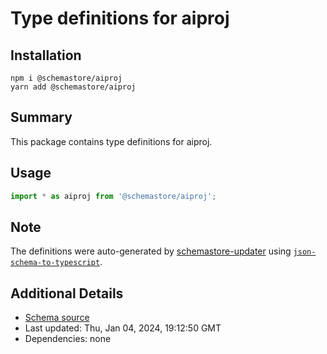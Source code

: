# Type definitions for aiproj

## Installation

```
npm i @schemastore/aiproj
yarn add @schemastore/aiproj
```

## Summary

This package contains type definitions for aiproj.

## Usage

```ts
import * as aiproj from '@schemastore/aiproj';
```

## Note

The definitions were auto-generated by [schemastore-updater](https://github.com/ffflorian/schemastore-updater) using [`json-schema-to-typescript`](https://www.npmjs.com/package/json-schema-to-typescript).

## Additional Details

* [Schema source](https://github.com/SchemaStore/schemastore/tree/master/src/schemas/json/aiproj)
* Last updated: Thu, Jan 04, 2024, 19:12:50 GMT
* Dependencies: none
